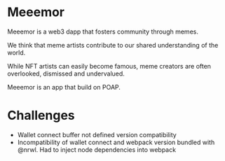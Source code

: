 # Meeemor

Meeemor is a web3 dapp that fosters community through memes.

We think that meme artists contribute to our shared understanding of the world.

While NFT artists can easily become famous, meme creators are often overlooked, dismissed and undervalued.

Meeemor is an app that build on POAP. 


# Challenges
- Wallet connect buffer not defined version compatibility
- Incompatibility of wallet connect and webpack version bundled with @nrwl. Had to inject node dependencies into webpack
